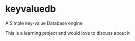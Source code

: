 # keyvaluedb


A Simple key-value Database engine

This is a learning project and would love to discuss about it
